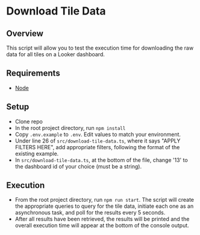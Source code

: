 # Download Tile Data

## Overview

This script will allow you to test the execution time for downloading the raw data for all tiles on a Looker dashboard.

## Requirements

-   [Node](https://nodejs.org/en/)

## Setup

-   Clone repo
-   In the root project directory, run `npm install`
-   Copy `.env.example` to `.env`. Edit values to match your environment.
-   Under line 26 of `src/download-tile-data.ts`, where it says "APPLY FILTERS HERE", add appropriate filters, following the format of the existing example.
-   In `src/download-tile-data.ts`, at the bottom of the file, change '13' to the dashboard id of your choice (must be a string).

## Execution

-   From the root project directory, run `npm run start`. The script will create the appropriate queries to query for the tile data, initiate each one as an asynchronous task, and poll for the results every 5 seconds.
-   After all results have been retrieved, the results will be printed and the overall execution time will appear at the bottom of the console output.
